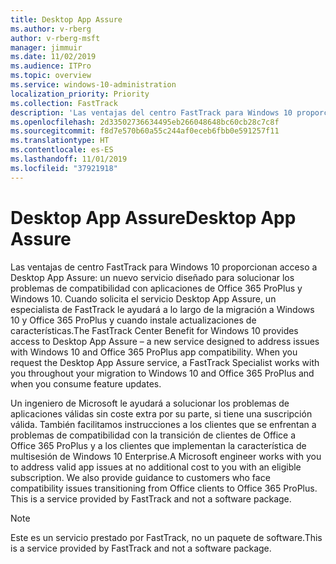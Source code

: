 ```yaml
---
title: Desktop App Assure
ms.author: v-rberg
author: v-rberg-msft
manager: jimmuir
ms.date: 11/02/2019
ms.audience: ITPro
ms.topic: overview
ms.service: windows-10-administration
localization_priority: Priority
ms.collection: FastTrack
description: 'Las ventajas del centro FastTrack para Windows 10 proporcionan acceso a Desktop App Assure: un servicio diseñado para solucionar los problemas de compatibilidad con aplicaciones de Office 365 ProPlus y Windows 10.'
ms.openlocfilehash: 2d33502736634495eb266048648bc60cb28c7c8f
ms.sourcegitcommit: f8d7e570b60a55c244af0eceb6fbb0e591257f11
ms.translationtype: HT
ms.contentlocale: es-ES
ms.lasthandoff: 11/01/2019
ms.locfileid: "37921918"
---
```

# <a name="desktop-app-assure"></a><span data-ttu-id="c61d9-103">Desktop App Assure</span><span class="sxs-lookup"><span data-stu-id="c61d9-103">Desktop App Assure</span></span>

<span data-ttu-id="c61d9-p101">Las ventajas de centro FastTrack para Windows 10 proporcionan acceso a Desktop App Assure: un nuevo servicio diseñado para solucionar los problemas de compatibilidad con aplicaciones de Office 365 ProPlus y Windows 10. Cuando solicita el servicio Desktop App Assure, un especialista de FastTrack le ayudará a lo largo de la migración a Windows 10 y Office 365 ProPlus y cuando instale actualizaciones de características.</span><span class="sxs-lookup"><span data-stu-id="c61d9-p101">The FastTrack Center Benefit for Windows 10 provides access to Desktop App Assure – a new service designed to address issues with Windows 10 and Office 365 ProPlus app compatibility. When you request the Desktop App Assure service, a FastTrack Specialist works with you throughout your migration to Windows 10 and Office 365 ProPlus and when you consume feature updates.</span></span> 

<span data-ttu-id="c61d9-p102">Un ingeniero de Microsoft le ayudará a solucionar los problemas de aplicaciones válidas sin coste extra por su parte, si tiene una suscripción válida. También facilitamos instrucciones a los clientes que se enfrentan a problemas de compatibilidad con la transición de clientes de Office a Office 365 ProPlus y a los clientes que implementan la característica de multisesión de Windows 10 Enterprise.</span><span class="sxs-lookup"><span data-stu-id="c61d9-p102">A Microsoft engineer works with you to address valid app issues at no additional cost to you with an eligible subscription. We also provide guidance to customers who face compatibility issues transitioning from Office clients to Office 365 ProPlus. This is a service provided by FastTrack and not a software package.</span></span> 

  > [!NOTE]
> <span data-ttu-id="c61d9-108">Este es un servicio prestado por FastTrack, no un paquete de software.</span><span class="sxs-lookup"><span data-stu-id="c61d9-108">This is a service provided by FastTrack and not a software package.</span></span>

    

 

